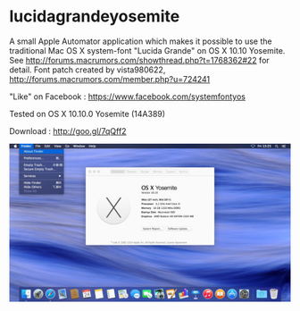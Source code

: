 lucidagrandeyosemite
====================

A small Apple Automator application which makes it possible to use the traditional Mac OS X system-font "Lucida Grande" on OS X 10.10 Yosemite.
See http://forums.macrumors.com/showthread.php?t=1768362#22 for detail.
Font patch created by vista980622, http://forums.macrumors.com/member.php?u=724241

"Like" on Facebook : https://www.facebook.com/systemfontyos

Tested on OS X 10.10.0 Yosemite (14A389)

Download : http://goo.gl/7qQff2

![](/Screenshots/Screenshot_Dark_mode.jpg?raw=true "Screenshot - Dark Mode")
